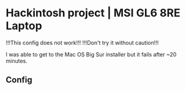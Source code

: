 # Hackintosh project | MSI GL6 8RE Laptop

!!!This config does not work!!!
!!!Don't try it without caution!!!

I was able to get to the Mac OS Big Sur installer but it fails after ~20 minutes.

## Config



